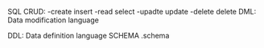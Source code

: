 SQL CRUD: -create insert -read select -upadte update -delete delete DML: Data
modification language

DDL: Data definition language SCHEMA .schema
